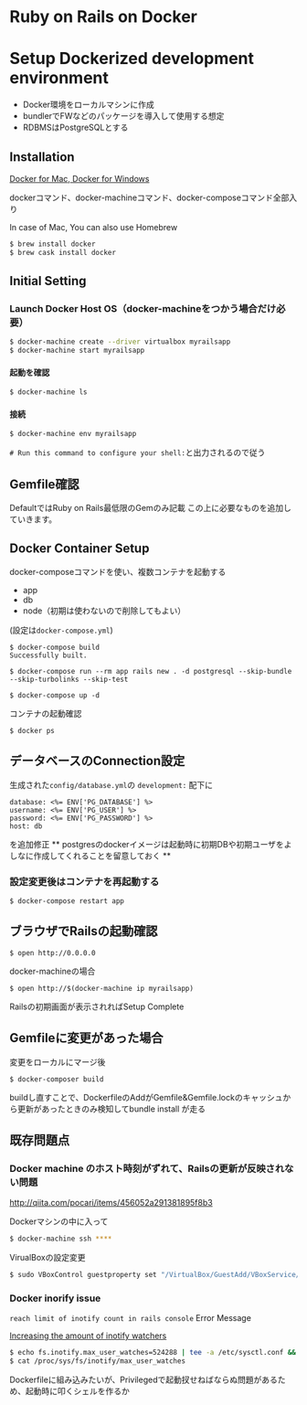 # Ruby on Rails on Docker

# Setup Dockerized development environment
- Docker環境をローカルマシンに作成
- bundlerでFWなどのパッケージを導入して使用する想定
- RDBMSはPostgreSQLとする

## Installation

[Docker for Mac, Docker for Windows](https://www.docker.com/products/docker-desktop)

dockerコマンド、docker-machineコマンド、docker-composeコマンド全部入り

In case of Mac, You can also use Homebrew
```bash
$ brew install docker
$ brew cask install docker
```

## Initial Setting

### Launch Docker Host OS（docker-machineをつかう場合だけ必要）
```bash
$ docker-machine create --driver virtualbox myrailsapp
$ docker-machine start myrailsapp
```
#### 起動を確認
```bash
$ docker-machine ls
```
#### 接続
```bash
$ docker-machine env myrailsapp
```
`# Run this command to configure your shell:`と出力されるので従う


## Gemfile確認
DefaultではRuby on Rails最低限のGemのみ記載
この上に必要なものを追加していきます。


## Docker Container Setup
docker-composeコマンドを使い、複数コンテナを起動する
- app
- db
- node（初期は使わないので削除してもよい）

(設定は`docker-compose.yml`)
```
$ docker-compose build
Successfully built.

$ docker-compose run --rm app rails new . -d postgresql --skip-bundle --skip-turbolinks --skip-test

$ docker-compose up -d
```

コンテナの起動確認
```
$ docker ps
```

## データベースのConnection設定
生成された`config/database.yml`の `development:` 配下に
```
database: <%= ENV['PG_DATABASE'] %>
username: <%= ENV['PG_USER'] %>
password: <%= ENV['PG_PASSWORD'] %>
host: db
```
を追加修正
** postgresのdockerイメージは起動時に初期DBや初期ユーザをよしなに作成してくれることを留意しておく **

### 設定変更後はコンテナを再起動する
```
$ docker-compose restart app
```

## ブラウザでRailsの起動確認
```
$ open http://0.0.0.0
```
docker-machineの場合
```
$ open http://$(docker-machine ip myrailsapp)
```
Railsの初期画面が表示されればSetup Complete



## Gemfileに変更があった場合
変更をローカルにマージ後

```
$ docker-composer build
```
buildし直すことで、DockerfileのAddがGemfile&Gemfile.lockのキャッシュから更新があったときのみ検知してbundle install が走る


## 既存問題点

###  Docker machine のホスト時刻がずれて、Railsの更新が反映されない問題

http://qiita.com/pocari/items/456052a291381895f8b3

Dockerマシンの中に入って
```bash
$ docker-machine ssh ****
```

VirualBoxの設定変更
```bash
$ sudo VBoxControl guestproperty set "/VirtualBox/GuestAdd/VBoxService/--timesync-set-threshold" 5000
```



###  Docker inorify issue

 `reach limit of inotify count in rails console` Error Message

[Increasing the amount of inotify watchers](https://github.com/guard/listen/wiki/Increasing-the-amount-of-inotify-watchers)

```bash
$ echo fs.inotify.max_user_watches=524288 | tee -a /etc/sysctl.conf && sysctl -p
$ cat /proc/sys/fs/inotify/max_user_watches
```
Dockerfileに組み込みたいが、Privilegedで起動扠せねばならぬ問題があるため、起動時に叩くシェルを作るか
